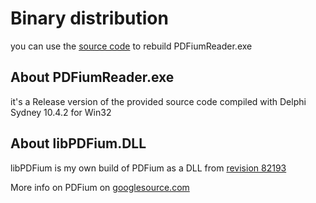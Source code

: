 # Binary distribution

you can use the [source code](https://github.com/tothpaul/PDFiumReader/tree/master/src) to rebuild PDFiumReader.exe

## About PDFiumReader.exe

it's a Release version of the provided source code compiled with Delphi Sydney 10.4.2 for Win32

## About libPDFium.DLL

libPDFium is my own build of PDFium as a DLL from [revision 82193](https://pdfium-review.googlesource.com/c/pdfium/+/82193)

More info on PDFium on [googlesource.com](https://pdfium.googlesource.com/pdfium/)
